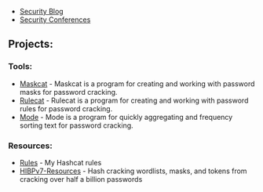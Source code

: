 - [Security Blog](https://JakeWnuk.com)
- [Security Conferences](https://github.com/JakeWnuk/Security-Conferences)

## Projects:
### Tools:
- [Maskcat](https://github.com/JakeWnuk/maskcat) - Maskcat is a program for creating and working with password masks for password cracking.
- [Rulecat](https://github.com/JakeWnuk/rulecat) - Rulecat is a program for creating and working with password rules for password cracking. 
- [Mode](https://github.com/JakeWnuk/mode) - Mode is a program for quickly aggregating and frequency sorting text for password cracking. 

### Resources:
- [Rules](https://github.com/JakeWnuk/rules) - My Hashcat rules
- [HIBPv7-Resources](https://github.com/JakeWnuk/HIBPv7-Resources) - Hash cracking wordlists, masks, and tokens from cracking over half a billion passwords
